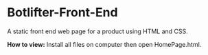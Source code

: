 # Botlifter-Front-End
A static front end web page for a product using HTML and CSS.

**How to view:**
  Install all files on computer then open HomePage.html.
